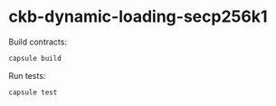# ckb-dynamic-loading-secp256k1

Build contracts:

``` sh
capsule build
```

Run tests:

``` sh
capsule test
```
